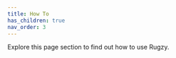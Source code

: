 ```yaml
---
title: How To
has_children: true
nav_order: 3
---
```


Explore this page section to find out how to use Rugzy.